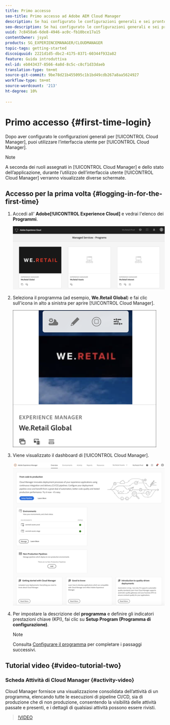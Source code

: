 ```yaml
---
title: Primo accesso
seo-title: Primo accesso ad Adobe AEM Cloud Manager
description: Se hai configurato le configurazioni generali e sei pronto per utilizzare Cloud Manager per la prima volta, segui questa pagina.
seo-description: Se hai configurato le configurazioni generali e sei pronto per utilizzare Adobe AEM Cloud Manager per la prima volta, segui questa pagina.
uuid: 7c8458a6-6de8-4946-ac0c-fb10bce17a15
contentOwner: jsyal
products: SG_EXPERIENCEMANAGER/CLOUDMANAGER
topic-tags: getting-started
discoiquuid: 2221d1d5-dbc2-4175-8371-60344f932a82
feature: Guida introduttiva
exl-id: eb043437-8566-4a8d-8c5c-c8cf1d33daeb
translation-type: tm+mt
source-git-commit: 9be78d21b455095c1b1bd49cdb267a8aa5624927
workflow-type: tm+mt
source-wordcount: '213'
ht-degree: 10%

---
```


# Primo accesso {#first-time-login}

Dopo aver configurato le configurazioni generali per [!UICONTROL Cloud Manager], puoi utilizzare l’interfaccia utente per [!UICONTROL Cloud Manager].

>[!NOTE]
>A seconda dei ruoli assegnati in [!UICONTROL Cloud Manager] e dello stato dell’applicazione, durante l’utilizzo dell’interfaccia utente [!UICONTROL Cloud Manager] verranno visualizzate diverse schermate.

## Accesso per la prima volta {#logging-in-for-the-first-time}

1. Accedi all&#39; **Adobe[!UICONTROL Experience Cloud]** e vedrai l&#39;elenco dei **Programmi**.

   ![](assets/screen_shot_2018-06-04at120643pm.png)

1. Seleziona il programma (ad esempio, **We.Retail Global**) e fai clic sull&#39;icona in alto a sinistra per aprire [!UICONTROL Cloud Manager].

   ![](assets/first-timea1.png)

1. Viene visualizzato il dashboard di [!UICONTROL Cloud Manager].

   ![](assets/FirstLogin1.png)

1. Per impostare la descrizione del **programma** e definire gli indicatori prestazioni chiave (KPI), fai clic su **Setup Program (Programma di configurazione)**.

   >[!NOTE]
   >
   >Consulta [Configurare il programma](https://helpx.adobe.com/experience-manager/cloud-manager/using/setting-up-program.html) per completare i passaggi successivi.

## Tutorial video {#video-tutorial-two}

### Scheda Attività di Cloud Manager {#activity-video}

Cloud Manager fornisce una visualizzazione consolidata dell’attività di un programma, elencando tutte le esecuzioni di pipeline CI/CD, sia di produzione che di non produzione, consentendo la visibilità delle attività passate e presenti, e i dettagli di qualsiasi attività possono essere rivisti.

>[!VIDEO](https://video.tv.adobe.com/v/26313/)
